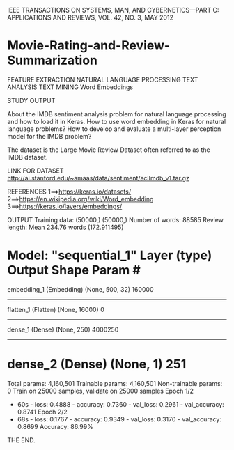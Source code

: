 IEEE TRANSACTIONS ON SYSTEMS, MAN, AND CYBERNETICS—PART C: APPLICATIONS AND REVIEWS, VOL. 42, NO. 3, MAY 2012
# Movie-Rating-and-Review-Summarization

FEATURE EXTRACTION 
NATURAL LANGUAGE PROCESSING 
TEXT ANALYSIS
TEXT MINING
Word Embeddings

STUDY OUTPUT 

About the IMDB sentiment analysis problem for natural language processing and how to load it in Keras.
How to use word embedding in Keras for natural language problems?
How to develop and evaluate a multi-layer perception model for the IMDB problem?

The dataset is the Large Movie Review Dataset often referred to as the IMDB dataset.

LINK FOR DATASET
http://ai.stanford.edu/~amaas/data/sentiment/aclImdb_v1.tar.gz

REFERENCES
1==>https://keras.io/datasets/
2==>https://en.wikipedia.org/wiki/Word_embedding
3==>https://keras.io/layers/embeddings/

OUTPUT
Training data: 
(50000,)
(50000,)
Number of words: 
88585
Review length: 
Mean 234.76 words (172.911495)

Model: "sequential_1"
Layer (type)                 Output Shape              Param #   
=================================================================
embedding_1 (Embedding)      (None, 500, 32)           160000    
_________________________________________________________________
flatten_1 (Flatten)          (None, 16000)             0         
_________________________________________________________________
dense_1 (Dense)              (None, 250)               4000250   
_________________________________________________________________
dense_2 (Dense)              (None, 1)                 251       
=================================================================
Total params: 4,160,501
Trainable params: 4,160,501
Non-trainable params: 0
Train on 25000 samples, validate on 25000 samples
Epoch 1/2
 - 60s - loss: 0.4888 - accuracy: 0.7360 - val_loss: 0.2961 - val_accuracy: 0.8741
Epoch 2/2
 - 68s - loss: 0.1767 - accuracy: 0.9349 - val_loss: 0.3170 - val_accuracy: 0.8699
Accuracy: 86.99%


THE END.
